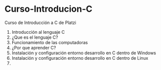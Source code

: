 # Curso-Introducion-C
Curso de Introducción a C de Platzi

1. Introducción al lenguaje C
2. ¿Que es el lenguaje C?
3. Funcionamiento de las computadoras
4. ¿Por que aprender C?
5. Instalación y configuración entorno desarrollo en C dentro de Windows
6. Instalación y configuración entorno desarrollo en C dentro de Linux
7.